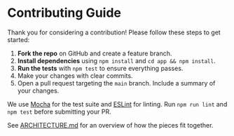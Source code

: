# Contributing Guide

Thank you for considering a contribution! Please follow these steps to get started:

1. **Fork the repo** on GitHub and create a feature branch.
2. **Install dependencies** using `npm install` and `cd app && npm install`.
3. **Run the tests** with `npm test` to ensure everything passes.
4. Make your changes with clear commits.
5. Open a pull request targeting the `main` branch. Include a summary of your changes.

We use [Mocha](https://mochajs.org/) for the test suite and [ESLint](https://eslint.org/) for linting. Run `npm run lint` and `npm test` before submitting your PR.

See [ARCHITECTURE.md](ARCHITECTURE.md) for an overview of how the pieces fit together.
